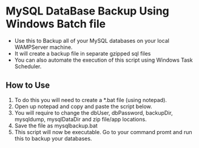 # MySQL DataBase Backup Using Windows Batch file
* Use this to Backup all of your MySQL databases on your local WAMPServer machine.
* It will create a backup file in separate gzipped sql files
* You can also automate the execution of this script using Windows Task Scheduler.

## How to Use
1. To do this you will need to create a *.bat file (using notepad).
2. Open up notepad and copy and paste the script below.
3. You will require to change the dbUser, dbPassword, backupDir, mysqldump, mysqlDataDir and zip file/app locations.
4. Save the file as mysqlbackup.bat
5. This script will now be executable. Go to your command promt and run this to backup your databases.
